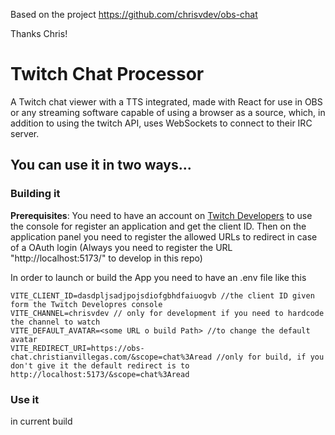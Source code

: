 Based on the project https://github.com/chrisvdev/obs-chat

Thanks Chris!

# Twitch Chat Processor
A Twitch chat viewer with a TTS integrated, made with React for use in OBS or any streaming software capable of using a browser as a source, which, in addition to using the twitch API, uses WebSockets to connect to their IRC server.

## You can use it in two ways...

### Building it

**Prerequisites**: You need to have an account on [Twitch Developers](https://dev.twitch.tv/) to use the console for register an application and get the client ID. Then on the application panel you need to register the allowed URLs to redirect in case of a OAuth login (Always you need to register the URL "http://localhost:5173/" to develop in this repo)

In order to launch or build the App you need to have an .env file like this

```
VITE_CLIENT_ID=dasdpljsadjpojsdiofgbhdfaiuogvb //the client ID given form the Twitch Developres console
VITE_CHANNEL=chrisvdev // only for development if you need to hardcode the channel to watch
VITE_DEFAULT_AVATAR=<some URL o build Path> //to change the default avatar
VITE_REDIRECT_URI=https://obs-chat.christianvillegas.com/&scope=chat%3Aread //only for build, if you don't give it the default redirect is to http://localhost:5173/&scope=chat%3Aread
```


### Use it

in current build
